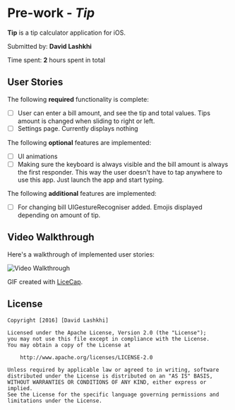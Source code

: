 # Pre-work - *Tip*

**Tip** is a tip calculator application for iOS.

Submitted by: **David Lashkhi**

Time spent: **2** hours spent in total

## User Stories

The following **required** functionality is complete:

* [ ] User can enter a bill amount, and see the tip and total values. Tips amount is changed when sliding to right or left.
* [ ] Settings page. Currently displays nothing

The following **optional** features are implemented:
* [ ] UI animations
* [ ] Making sure the keyboard is always visible and the bill amount is always the first responder. This way the user doesn't have to tap anywhere to use this app. Just launch the app and start typing.

The following **additional** features are implemented:

- [ ] For changing bill UIGestureRecogniser added. Emojis displayed depending on amount of tip.

## Video Walkthrough 

Here's a walkthrough of implemented user stories:

<img src='http://i.imgur.com/LOIh0VI.gif' title='Video Walkthrough' width='' alt='Video Walkthrough' />

GIF created with [LiceCap](http://www.cockos.com/licecap/).


## License

    Copyright [2016] [David Lashkhi]

    Licensed under the Apache License, Version 2.0 (the "License");
    you may not use this file except in compliance with the License.
    You may obtain a copy of the License at

        http://www.apache.org/licenses/LICENSE-2.0

    Unless required by applicable law or agreed to in writing, software
    distributed under the License is distributed on an "AS IS" BASIS,
    WITHOUT WARRANTIES OR CONDITIONS OF ANY KIND, either express or implied.
    See the License for the specific language governing permissions and
    limitations under the License.
